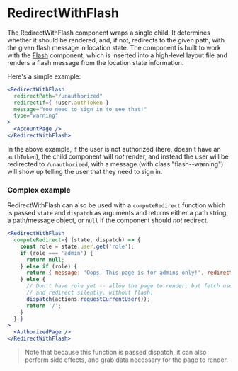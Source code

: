 # RedirectWithFlash

The RedirectWithFlash component wraps a single child. It determines whether it should be rendered, and, if not, redirects to the given path, with the given flash message in location state. The component is built to work with the [Flash](../Flash) component, which is inserted into a high-level layout file and renders a flash message from the location state information.

Here's a simple example:

```jsx
<RedirectWithFlash
  redirectPath="/unauthorized"
  redirectIf={ !user.authToken }
  message="You need to sign in to see that!"
  type="warning"
>
  <AccountPage />
</RedirectWithFlash>
```

In the above example, if the user is not authorized (here, doesn't have an `authToken`), the child component will *not* render, and instead the user will be redirected to `/unauthorized`, with a message (with class "flash--warning") will show up telling the user that they need to sign in.

### Complex example

RedirectWithFlash can also be used with a `computeRedirect` function which is passed `state` and `dispatch` as arguments and returns either a path string, a path/message object, or `null` if the component should *not* redirect.

```jsx
<RedirectWithFlash
  computeRedirect={ (state, dispatch) => {
    const role = state.user.get('role');
    if (role === 'admin') {
      return null;
    } else if (role) {
      return { message: 'Oops. This page is for admins only!', redirectPath: '/', type: 'warning' };
    } else {
      // Don't have role yet -- allow the page to render, but fetch user info
      // and redirect silently, without flash.
      dispatch(actions.requestCurrentUser());
      return '/';
    }
  } }
>
  <AuthorizedPage />
</RedirectWithFlash>
```

> Note that because this function is passed dispatch, it can also perform side effects, and grab data necessary for the page to render.